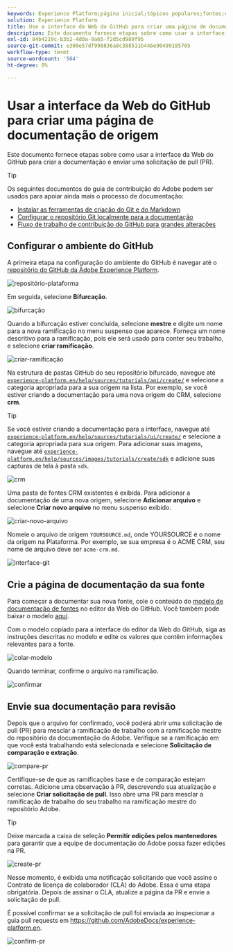 ```yaml
---
keywords: Experience Platform;página inicial;tópicos populares;fontes;conectores;conectores de origem;fontes sdk;sdk;SDK
solution: Experience Platform
title: Use a interface da Web do GitHub para criar uma página de documentação de origens
description: Este documento fornece etapas sobre como usar a interface da Web do GitHub para criar a documentação e enviar uma solicitação de pull (PR).
exl-id: 84b4219c-b3b2-4d0a-9a65-f2d5cd989f95
source-git-commit: e300e57df998836a8c388511b446e90499185705
workflow-type: tm+mt
source-wordcount: '564'
ht-degree: 0%

---
```


# Usar a interface da Web do GitHub para criar uma página de documentação de origem

Este documento fornece etapas sobre como usar a interface da Web do GitHub para criar a documentação e enviar uma solicitação de pull (PR).

>[!TIP]
>
>Os seguintes documentos do guia de contribuição do Adobe podem ser usados para apoiar ainda mais o processo de documentação: <ul><li>[Instalar as ferramentas de criação do Git e do Markdown](https://experienceleague.adobe.com/docs/contributor/contributor-guide/setup/install-tools.html)</li><li>[Configurar o repositório Git localmente para a documentação](https://experienceleague.adobe.com/docs/contributor/contributor-guide/setup/local-repo.html)</li><li>[Fluxo de trabalho de contribuição do GitHub para grandes alterações](https://experienceleague.adobe.com/docs/contributor/contributor-guide/setup/full-workflow.html)</li></ul>

## Configurar o ambiente do GitHub

A primeira etapa na configuração do ambiente do GitHub é navegar até o [repositório do GitHub da Adobe Experience Platform](https://github.com/AdobeDocs/experience-platform.en).

![repositório-plataforma](../assets/platform-repo.png)

Em seguida, selecione **Bifurcação**.

![bifurcação](../assets/fork.png)

Quando a bifurcação estiver concluída, selecione **mestre** e digite um nome para a nova ramificação no menu suspenso que aparece. Forneça um nome descritivo para a ramificação, pois ele será usado para conter seu trabalho, e selecione **criar ramificação**.

![criar-ramificação](../assets/create-branch.png)

Na estrutura de pastas GitHub do seu repositório bifurcado, navegue até [`experience-platform.en/help/sources/tutorials/api/create/`](https://github.com/AdobeDocs/experience-platform.en/tree/main/help/sources/tutorials/api/create) e selecione a categoria apropriada para a sua origem na lista. Por exemplo, se você estiver criando a documentação para uma nova origem do CRM, selecione **crm**.

>[!TIP]
>
>Se você estiver criando a documentação para a interface, navegue até [`experience-platform.en/help/sources/tutorials/ui/create/`](https://github.com/AdobeDocs/experience-platform.en/tree/main/help/sources/tutorials/ui/create) e selecione a categoria apropriada para sua origem. Para adicionar suas imagens, navegue até [`experience-platform.en/help/sources/images/tutorials/create/sdk`](https://github.com/AdobeDocs/experience-platform.en/tree/main/help/sources/images/tutorials/create) e adicione suas capturas de tela à pasta `sdk`.

![crm](../assets/crm.png)

Uma pasta de fontes CRM existentes é exibida. Para adicionar a documentação de uma nova origem, selecione **Adicionar arquivo** e selecione **Criar novo arquivo** no menu suspenso exibido.

![criar-novo-arquivo](../assets/create-new-file.png)

Nomeie o arquivo de origem `YOURSOURCE.md`, onde YOURSOURCE é o nome da origem na Plataforma. Por exemplo, se sua empresa é o ACME CRM, seu nome de arquivo deve ser `acme-crm.md`.

![interface-git](../assets/git-interface.png)

## Crie a página de documentação da sua fonte

Para começar a documentar sua nova fonte, cole o conteúdo do [modelo de documentação de fontes](./template.md) no editor da Web do GitHub. Você também pode baixar o modelo [aqui](../assets/api-template.zip).

Com o modelo copiado para a interface do editor da Web do GitHub, siga as instruções descritas no modelo e edite os valores que contêm informações relevantes para a fonte.

![colar-modelo](../assets/paste-template.png)

Quando terminar, confirme o arquivo na ramificação.

![confirmar](../assets/commit.png)

## Envie sua documentação para revisão

Depois que o arquivo for confirmado, você poderá abrir uma solicitação de pull (PR) para mesclar a ramificação de trabalho com a ramificação mestre do repositório da documentação do Adobe. Verifique se a ramificação em que você está trabalhando está selecionada e selecione **Solicitação de comparação e extração**.

![compare-pr](../assets/compare-pr.png)

Certifique-se de que as ramificações base e de comparação estejam corretas. Adicione uma observação à PR, descrevendo sua atualização e selecione **Criar solicitação de pull**. Isso abre uma PR para mesclar a ramificação de trabalho do seu trabalho na ramificação mestre do repositório Adobe.

>[!TIP]
>
>Deixe marcada a caixa de seleção **Permitir edições pelos mantenedores** para garantir que a equipe de documentação do Adobe possa fazer edições na PR.

![create-pr](../assets/create-pr.png)

Nesse momento, é exibida uma notificação solicitando que você assine o Contrato de licença de colaborador (CLA) do Adobe. Essa é uma etapa obrigatória. Depois de assinar o CLA, atualize a página da PR e envie a solicitação de pull.

É possível confirmar se a solicitação de pull foi enviada ao inspecionar a guia pull requests em https://github.com/AdobeDocs/experience-platform.en.

![confirm-pr](../assets/confirm-pr.png)
